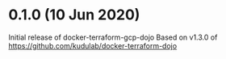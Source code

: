 # 0.1.0 (10 Jun 2020)

Initial release of docker-terraform-gcp-dojo
Based on v1.3.0 of https://github.com/kudulab/docker-terraform-dojo